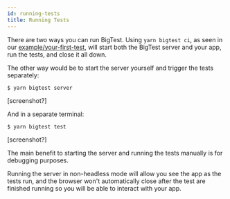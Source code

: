 ```yaml
---
id: running-tests
title: Running Tests
---
```


There are two ways you can run BigTest. Using `yarn bigtest ci`, as seen in our [example/your-first-test](/), will start both the BigTest server and your app, run the tests, and close it all down.

The other way would be to start the server yourself and trigger the tests separately:
```
$ yarn bigtest server
```
[screenshot?]

And in a separate terminal:
```
$ yarn bigtest test
```
[screenshot?]

The main benefit to starting the server and running the tests manually is for debugging purposes.

Running the server in non-headless mode will allow you see the app as the tests run, and the browser won't automatically close after the test are finished running so you will be able to interact with your app.